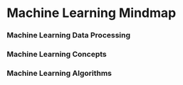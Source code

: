 # Machine Learning Mindmap

### Machine Learning Data Processing

### Machine Learning Concepts

### Machine Learning Algorithms
